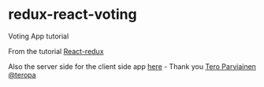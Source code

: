 # redux-react-voting
Voting App tutorial

From the tutorial [React-redux](http://teropa.info/blog/2015/09/10/full-stack-redux-tutorial.html)

Also the server side for the client side app [here](https://github.com/ravsom/react-redux-voting-client) - Thank you [Tero Parviainen @teropa](https://twitter.com/teropa)